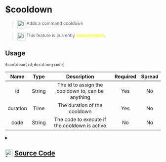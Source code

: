 # $cooldown
> <img align="top" src="https://upload.wikimedia.org/wikipedia/commons/thumb/e/e4/Infobox_info_icon.svg/160px-Infobox_info_icon.svg.png?20150409153300" alt="image" width="25" height="auto"> Adds a command cooldown

> <img align="top" src="https://upload.wikimedia.org/wikipedia/commons/thumb/1/17/Warning.svg/156px-Warning.svg.png" alt="image" width="25" height="auto"> This feature is currently <span style="color:yellow"><strong>experimental</strong></span>.

## Usage
```
$cooldown[id;duration;code]
```
| Name | Type | Description | Required | Spread
| :---: | :---: | :---: | :---: | :---: |
id | String | The id to assign the cooldown to, can be anything | Yes | No
duration | Time | The duration of the cooldown | Yes | No
code | String | The code to execute if the cooldown is active | No | No
<details>
<summary>
    
## <img align="top" src="https://cdn4.iconfinder.com/data/icons/iconsimple-logotypes/512/github-512.png" alt="image" width="25" height="auto">  [Source Code](https://github.com/tryforge/ForgeScript-V2/blob/main/src/native/cooldown.ts)
    
</summary>
    
```ts
import { ArgType, IExtendedCompiledFunctionField, NativeFunction, Return } from "../structures"

export default new NativeFunction({
    name: "$cooldown",
    version: "1.0.3",
    description: "Adds a command cooldown",
    brackets: true,
    unwrap: false,
    args: [
        {
            name: "id",
            rest: false,
            description: "The id to assign the cooldown to, can be anything",
            type: ArgType.String,
            required: true,
        },
        {
            name: "duration",
            description: "The duration of the cooldown",
            rest: false,
            type: ArgType.Time,
            required: true,
        },
        {
            name: "code",
            description: "The code to execute if the cooldown is active",
            rest: false,
            type: ArgType.String,
        },
    ],
    examples: [
        `$c[This is a guild based user cooldown]
$cooldown[$commandName_$guildID_$authorID;1h;You're on cooldown.]
Hello!
`,
        `$c[This is a user based cooldown]
$cooldown[$commandName_$authorID;1h;You're on cooldown.]
Hello!
`,
    ],
    experimental: true,
    async execute(ctx) {
        const [id, duration, code] = this.data.fields! as IExtendedCompiledFunctionField[]

        const dur = await this["resolveUnhandledArg"](ctx, 0)
        if (!this["isValidReturnType"](dur)) return dur

        const idV = await this["resolveUnhandledArg"](ctx, 1)
        if (!this["isValidReturnType"](idV)) return idV

        const cooldown = ctx.client.cooldowns.getTimeLeft(idV.value as string)

        if (cooldown !== 0) {
            const content = await this["resolveCode"](ctx, code)
            if (!this["isValidReturnType"](content)) return content
            ctx.container.content = content.value as string
            await ctx.container.send(ctx.obj)
            return Return.stop()
        }

        ctx.client.cooldowns.add(idV.value as string, dur.value as number)

        return Return.success()
    },
})

```
    
</details>